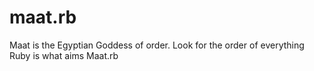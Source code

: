 # maat.rb
Maat is the Egyptian Goddess of order. Look for the order of everything Ruby is what aims Maat.rb
